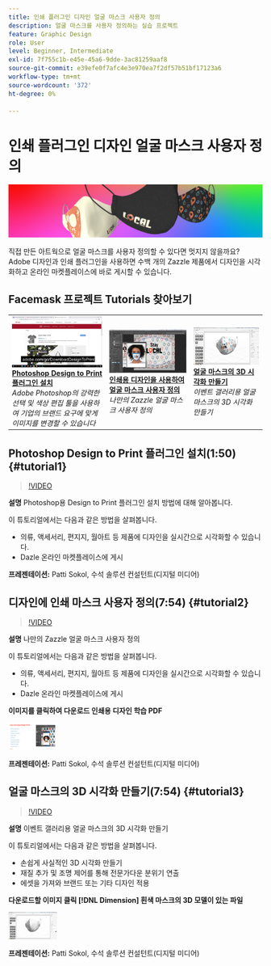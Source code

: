 ```yaml
---
title: 인쇄 플러그인 디자인 얼굴 마스크 사용자 정의
description: 얼굴 마스크를 사용자 정의하는 실습 프로젝트
feature: Graphic Design
role: User
level: Beginner, Intermediate
exl-id: 7f755c1b-e45e-45a6-9dde-3ac81259aaf8
source-git-commit: e39efe0f7afc4e3e970ea7f2df57b51bf17123a6
workflow-type: tm+mt
source-wordcount: '372'
ht-degree: 0%

---
```


# 인쇄 플러그인 디자인 얼굴 마스크 사용자 정의

![튜토리얼 메인 이미지](../assets/faceMaskSplash.jpg)

직접 만든 아트웍으로 얼굴 마스크를 사용자 정의할 수 있다면 멋지지 않을까요? Adobe 디자인과 인쇄 플러그인을 사용하면 수백 개의 Zazzle 제품에서 디자인을 시각화하고 온라인 마켓플레이스에 바로 게시할 수 있습니다.

## Facemask 프로젝트 Tutorials 찾아보기

<table style="table-layout:fixed">
<tr>
 <td>
   <a href="handsonproject.md#tutorial1">
      <img alt="Photoshop Design to Print 플러그인 설치" src="../assets/d2p_install_sokol_thumbnail.jpg" />
   </a>
    <div>
   <a href="handsonproject.md#tutorial1"><strong>Photoshop Design to Print 플러그인 설치</strong></a>
    </div>
    <em>Adobe Photoshop의 강력한 선택 및 색상 편집 툴을 사용하여 기업의 브랜드 요구에 맞게 이미지를 변경할 수 있습니다</em>
    <br>
  </td>
  <td>
    <a href="handsonproject.md#tutorial2">
        <img alt="인쇄용 디자인을 사용하여 얼굴 마스크 사용자 정의" src="../assets/d2p_faceMask_sokol_thumbnail.jpg" />
    </a>
    <div>
    <a href="handsonproject.md#tutorial2"><strong>인쇄용 디자인을 사용하여 얼굴 마스크 사용자 정의</strong></a>
    </div>
    <em>나만의 Zazzle 얼굴 마스크 사용자 정의</em>
    <br>
  </td>
  <td>
    <a href="handsonproject.md#tutorial3">
      <img alt="얼굴 마스크의 3D 시각화 만들기" src="../assets/DN_faceMaskShare_sokol_thumbnail.jpg" />
   </a>
    <div>
   <a href="handsonproject.md#tutorial3"><strong>얼굴 마스크의 3D 시각화 만들기</strong></a>
    </div>
    <em>이벤트 갤러리용 얼굴 마스크의 3D 시각화 만들기</em>
    <br>
  </td>
</tr>
</table>

## Photoshop Design to Print 플러그인 설치(1:50) {#tutorial1}

>[!VIDEO](https://video.tv.adobe.com/v/327096?hidetitle=true)

**설명**
Photoshop용 Design to Print 플러그인 설치 방법에 대해 알아봅니다.

이 튜토리얼에서는 다음과 같은 방법을 살펴봅니다.
* 의류, 액세서리, 편지지, 월아트 등 제품에 디자인을 실시간으로 시각화할 수 있습니다.
* Dazle 온라인 마켓플레이스에 게시

**프레젠테이션:**
Patti Sokol, 수석 솔루션 컨설턴트(디지털 미디어)

## 디자인에 인쇄 마스크 사용자 정의(7:54) {#tutorial2}

>[!VIDEO](https://video.tv.adobe.com/v/327097?hidetitle=true)

**설명**
나만의 Zazzle 얼굴 마스크 사용자 정의

이 튜토리얼에서는 다음과 같은 방법을 살펴봅니다.
* 의류, 액세서리, 편지지, 월아트 등 제품에 디자인을 실시간으로 시각화할 수 있습니다.
* Dazle 온라인 마켓플레이스에 게시

**이미지를 클릭하여 다운로드 인쇄용 디자인 학습 PDF**

[![디자인과 인쇄 학습](../assets/LearnDesigntoPrint_96.png)](../assets/LearnDesigntoPrint.pdf)

**프레젠테이션:**
Patti Sokol, 수석 솔루션 컨설턴트(디지털 미디어)

## 얼굴 마스크의 3D 시각화 만들기(7:54) {#tutorial3}

>[!VIDEO](https://video.tv.adobe.com/v/327098?hidetitle=true)

**설명**
이벤트 갤러리용 얼굴 마스크의 3D 시각화 만들기

이 튜토리얼에서는 다음과 같은 방법을 살펴봅니다.
* 손쉽게 사실적인 3D 시각화 만들기
* 재질 추가 및 조명 제어를 통해 전문가다운 분위기 연출
* 에셋을 가져와 브랜드 또는 기타 디자인 적용

**다운로드할 이미지 클릭 [!DNL Dimension] 흰색 마스크의 3D 모델이 있는 파일**

[![비교 이미지](../assets/whitemask_96.png)](https://stock.adobe.com/search/3d-assets?load_type=search&amp;native_visual_search=&amp;similar_content_id=&amp;is_recent_search=&amp;search_type=usertyped&amp;k=face+mask&amp;asset_id=324075591)

**프레젠테이션:**
Patti Sokol, 수석 솔루션 컨설턴트(디지털 미디어)
